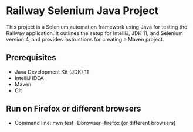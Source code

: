 # Railway Selenium Java Project
This project is a Selenium automation framework using Java for testing the Railway application. It outlines the setup for IntelliJ, JDK 11, and Selenium version 4, and provides instructions for creating a Maven project.
## Prerequisites
- Java Development Kit (JDK) 11
- IntelliJ IDEA
- Maven
- Git

## Run on Firefox or different browsers
- Command line: mvn test -Dbrowser=firefox (or different browsers)
